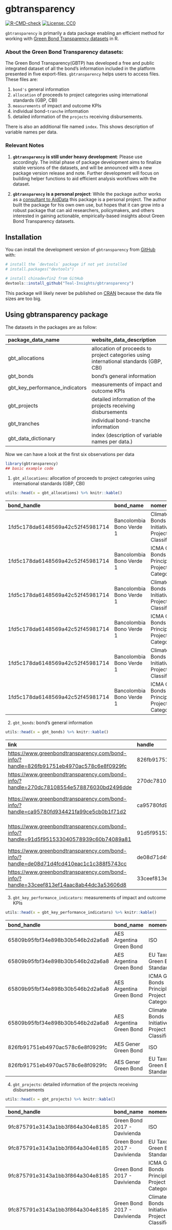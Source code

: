 
<!-- README.md is generated from README.Rmd. Please edit that file -->

# gbtransparency

<!-- badges: start -->

[![R-CMD-check](https://github.com/Teal-Insights/gbtransparency/actions/workflows/R-CMD-check.yaml/badge.svg)](https://github.com/Teal-Insights/gbtransparency/actions/workflows/R-CMD-check.yaml)
[![License:
CC0](https://img.shields.io/badge/License-CC0-lightgrey.svg)](https://choosealicense.com/licenses/cc0-1.0/)
<!-- badges: end -->

`gbtransparency` is primarily a data package enabling an efficient
method for working with [Green Bond Transparency
datasets](https://www.greenbondtransparency.com/support/resources/) in
R.

### About the Green Bond Transparency datasets:

The Green Bond Transparency(GBTP) has developed a free and public
integrated dataset of all the bond’s information included in the
platform presented in five export-files. `gbtransparency` helps users to
access files. These files are:

1)  `bond's` general information
2)  `allocation` of proceeds to project categories using international
    standards (GBP, CBI)
3)  `measurements` of impact and outcome KPIs
4)  individual bond-`tranche` information
5)  detailed information of the `projects` receiving disbursements.

There is also an additional file named `index`. This shows description
of variable names per data.

### Relevant Notes

1.  **`gbtransparency` is still under heavy development**: Please use
    accordingly. The initial phase of package development aims to
    finalize stable versions of the datasets, and will be announced with
    a new package version release and note. Further development will
    focus on building helper functions to aid efficient analysis
    workflows with the dataset.

2.  **`gbtransparency` is a personal project**: While the package author
    works as a [consultant to
    AidData](https://www.linkedin.com/feed/update/urn:li:activity:7067478837885849600/)
    this package is a personal project. The author built the package for
    his own own use, but hopes that it can grow into a robust package
    that can aid researchers, policymakers, and others interested in
    gaining actionable, empirically-based insights about Green Bond
    Transparency datasets.

## Installation

You can install the development version of `gbtransparency` from
[GitHub](https://github.com/) with:

``` r
# install the `devtools` package if not yet installed
# install.packages("devtools")

# install chinadevfin2 from GitHub
devtools::install_github("Teal-Insights/gbtransparency")
```

This package will likely never be published on
[CRAN](https://cran.r-project.org/) because the data file sizes are too
big.

## Using gbtransparency package

The datasets in the packages are as follow:

| package_data_name              | website_data_description                                                              |
|:-------------------------------|:--------------------------------------------------------------------------------------|
| gbt_allocations                | allocation of proceeds to project categories using international standards (GBP, CBI) |
| gbt_bonds                      | bond’s general information                                                            |
| gbt_key_performance_indicators | measurements of impact and outcome KPIs                                               |
| gbt_projects                   | detailed information of the projects receiving disbursements                          |
| gbt_tranches                   | individual bond-tranche information                                                   |
| gbt_data_dictionary            | index (description of variable names per data.)                                       |

Now we can have a look at the first six observations per data

``` r
library(gbtransparency)
## basic example code
```

1)  `gbt_allocations`: allocation of proceeds to project categories
    using international standards (GBP, CBI)

``` r
utils::head(x = gbt_allocations) %>% knitr::kable()
```

| bond_handle                      | bond_name                | nomenclature                                    | category         | subcategory | project         | location | date_allocation | date_disbursement | allocation_currency | allocated_allocation_currency | disbursed_allocation_currency | bond_currency | disbursed_bond_currency | disbursed_usd | refinancing | cofinancing_percentage |
|:---------------------------------|:-------------------------|:------------------------------------------------|:-----------------|:------------|:----------------|:---------|:----------------|:------------------|:--------------------|------------------------------:|------------------------------:|:--------------|------------------------:|--------------:|:------------|-----------------------:|
| 1fd5c178da6148569a42c52f45981714 | Bancolombia Bono Verde 1 | Climate Bonds Initiative Project Classification | Energy           | Hydro       | GB 1 Proyecto 1 | Colombia | 2016-12-05      | 2016-12-05        | COP                 |                    5271430000 |                    5271430000 | COP           |              5271430000 |       1722104 | TRUE        |                   0.92 |
| 1fd5c178da6148569a42c52f45981714 | Bancolombia Bono Verde 1 | ICMA Green Bonds Principles Project Categories  | Renewable energy | Generation  | GB 1 Proyecto 1 | Colombia | 2016-12-05      | 2016-12-05        | COP                 |                    5271430000 |                    5271430000 | COP           |              5271430000 |       1722104 | TRUE        |                   0.92 |
| 1fd5c178da6148569a42c52f45981714 | Bancolombia Bono Verde 1 | Climate Bonds Initiative Project Classification | Energy           | Hydro       | GB 1 Proyecto 2 | Colombia | 2016-12-05      | 2016-12-05        | COP                 |                    2488157000 |                    2488157000 | COP           |              2488157000 |        812847 | TRUE        |                   0.92 |
| 1fd5c178da6148569a42c52f45981714 | Bancolombia Bono Verde 1 | ICMA Green Bonds Principles Project Categories  | Renewable energy | Generation  | GB 1 Proyecto 2 | Colombia | 2016-12-05      | 2016-12-05        | COP                 |                    2488157000 |                    2488157000 | COP           |              2488157000 |        812847 | TRUE        |                   0.92 |
| 1fd5c178da6148569a42c52f45981714 | Bancolombia Bono Verde 1 | Climate Bonds Initiative Project Classification | Energy           | Hydro       | GB 1 Proyecto 4 | Colombia | 2016-12-05      | 2016-12-05        | COP                 |                   79175253000 |                   79175253000 | COP           |             79175253000 |      25865474 | TRUE        |                   0.92 |
| 1fd5c178da6148569a42c52f45981714 | Bancolombia Bono Verde 1 | ICMA Green Bonds Principles Project Categories  | Renewable energy | Generation  | GB 1 Proyecto 4 | Colombia | 2016-12-05      | 2016-12-05        | COP                 |                   79175253000 |                   79175253000 | COP           |             79175253000 |      25865474 | TRUE        |                   0.92 |

2)  `gbt_bonds`: bond’s general information

``` r
utils::head(x = gbt_bonds) %>% knitr::kable()
```

| link                                                                                       | handle                           | isin         | cusip     | figi         | ticker         | name                        | issuer_name                                 | issuer_type             | issuer_jurisdiction | fund  | framework_link                                                                                                      | issuance_date | maturity_date | volume_usd | volume_bond_currency | bond_currency |
|:-------------------------------------------------------------------------------------------|:---------------------------------|:-------------|:----------|:-------------|:---------------|:----------------------------|:--------------------------------------------|:------------------------|:--------------------|:------|:--------------------------------------------------------------------------------------------------------------------|:--------------|:--------------|-----------:|---------------------:|:--------------|
| <https://www.greenbondtransparency.com/bond-info/?handle=826fb91751eb4970ac578c6e8f0929fc> | 826fb91751eb4970ac578c6e8f0929fc | US00105DAG07 | 00105DAG0 | BBG00QGRGP11 | NA             | AES Gener Green Bond        | AES Andes                                   | Non-Financial Corporate | Chile               | FALSE | NA                                                                                                                  | 2019-10-07    | 2079-10-07    |  450000000 |             4.50e+08 | USD           |
| <https://www.greenbondtransparency.com/bond-info/?handle=270dc78108554e578876030bd2496dde> | 270dc78108554e578876030bd2496dde | BRVERTCRA2K6 | NA        | NA           | NA             | CRA ComBio Green Bond 2028  | ComBio Energia                              | Non-Financial Corporate | Brazil              | FALSE | NA                                                                                                                  | 2021-11-23    | 2028-11-16    |   26572188 |             1.50e+08 | BRL           |
| <https://www.greenbondtransparency.com/bond-info/?handle=ca95780fd934421fa99ce5cb0b1f71d2> | ca95780fd934421fa99ce5cb0b1f71d2 | US210314AB60 | 210314AB6 | BBG00NW1PM87 | NA             | ISA CTM                     | ISA CTM - Consorcio Transmantaro S.A.       | Non-Financial Corporate | Peru                | FALSE | <https://www.greenbondtransparency.com/download-document/?entity=Framework&handle=905be24bcdf943969c19e593cecd74e1> | 2019-04-16    | 2034-04-16    |  600000000 |             6.00e+08 | USD           |
| <https://www.greenbondtransparency.com/bond-info/?handle=91d5f951533040578939c60b74089a81> | 91d5f951533040578939c60b74089a81 | NA           | NA        | NA           | CAF GB Program | Green Bond Program          | CAF - Banco de Desarrollo de America Latina | Development Bank        | Supranational       | TRUE  | <https://www.greenbondtransparency.com/download-document/?entity=Framework&handle=20ab6a5a7a89447fa8ffc6208696d342> | NA            | NA            |         NA |                   NA | USD           |
| <https://www.greenbondtransparency.com/bond-info/?handle=de08d71d4fcd410eac1c1c388f5743cc> | de08d71d4fcd410eac1c1c388f5743cc | BRRANIDBS031 | NA        | NA           | RANI14         | Irani Green Bond 2029       | Irani Papel e Embalagem S.A.                | Non-Financial Corporate | Brazil              | FALSE | NA                                                                                                                  | 2021-03-31    | 2029-12-15    |   10531304 |             6.00e+07 | BRL           |
| <https://www.greenbondtransparency.com/bond-info/?handle=33ceef813ef14aac8ab44dc3a53606d8> | 33ceef813ef14aac8ab44dc3a53606d8 | COB07CB00611 | NA        | NA           | NA             | Bancolombia Bono Sostenible | Grupo Bancolombia                           | Financial Corporate     | Colombia            | FALSE | <https://www.greenbondtransparency.com/download-document/?entity=Framework&handle=e7161c8807ca44e085439ddf548d7489> | 2019-07-19    | 2024-07-19    |  206408402 |             6.57e+11 | COP           |

3)  `gbt_key_performance_indicators`: measurements of impact and outcome
    KPIs

``` r
utils::head(x = gbt_key_performance_indicators) %>% knitr::kable()
```

| bond_handle                      | bond_name                | nomenclature                                    | category         | subcategory | project           | location  | indicator     | unit       | planned_value | measured_value | can_be_aggregated | methodology_code | measurement_period_start | measurement_period_end |
|:---------------------------------|:-------------------------|:------------------------------------------------|:-----------------|:------------|:------------------|:----------|:--------------|:-----------|--------------:|---------------:|:------------------|:-----------------|:-------------------------|:-----------------------|
| 65809b95fbf34e898b30b546b2d2a6a8 | AES Argentina Green Bond | ISO                                             | Other            | Unspecified | Vientos Neuquinos | Argentina | tCO2e avoided | metric ton |         67584 |          67804 | TRUE              | NA               | 2020-10-01               | 2020-12-31             |
| 65809b95fbf34e898b30b546b2d2a6a8 | AES Argentina Green Bond | EU Taxonomy Green Bonds Standard                | Other            | Unspecified | Vientos Neuquinos | Argentina | tCO2e avoided | metric ton |         67584 |          67804 | TRUE              | NA               | 2020-10-01               | 2020-12-31             |
| 65809b95fbf34e898b30b546b2d2a6a8 | AES Argentina Green Bond | ICMA Green Bonds Principles Project Categories  | Renewable energy | Generation  | Vientos Neuquinos | Argentina | tCO2e avoided | metric ton |         67584 |          67804 | TRUE              | NA               | 2020-10-01               | 2020-12-31             |
| 65809b95fbf34e898b30b546b2d2a6a8 | AES Argentina Green Bond | Climate Bonds Initiative Project Classification | Energy           | Wind        | Vientos Neuquinos | Argentina | tCO2e avoided | metric ton |         67584 |          67804 | TRUE              | NA               | 2020-10-01               | 2020-12-31             |
| 826fb91751eb4970ac578c6e8f0929fc | AES Gener Green Bond     | ISO                                             | Other            | Unspecified | Wind Projects     | Chile     | tCO2e avoided | metric ton |        140982 |         157700 | TRUE              | NA               | 2020-01-01               | 2020-12-31             |
| 826fb91751eb4970ac578c6e8f0929fc | AES Gener Green Bond     | EU Taxonomy Green Bonds Standard                | Other            | Unspecified | Wind Projects     | Chile     | tCO2e avoided | metric ton |        140982 |         157700 | TRUE              | NA               | 2020-01-01               | 2020-12-31             |

4)  `gbt_projects`: detailed information of the projects receiving
    disbursements

``` r
utils::head(x = gbt_projects) %>% knitr::kable()
```

| bond_handle                      | bond_name                    | nomenclature                                    | category         | subcategory | project                             | parent_project_handle | location |  latitude | longitude | host_organisation  | refinancing | cofinancing_percentage | represented_projects | description                                                                                                                                                                                    |
|:---------------------------------|:-----------------------------|:------------------------------------------------|:-----------------|:------------|:------------------------------------|:----------------------|:---------|----------:|----------:|:-------------------|:------------|-----------------------:|---------------------:|:-----------------------------------------------------------------------------------------------------------------------------------------------------------------------------------------------|
| 9fc875791e3143a1bb3f864a304e8185 | Green Bond 2017 - Davivienda | ISO                                             | Other            | Unspecified | Residential Building \#20           | NA                    | Colombia |        NA |        NA | Anonymous          | FALSE       |                      1 |                   NA | EDGE                                                                                                                                                                                           |
| 9fc875791e3143a1bb3f864a304e8185 | Green Bond 2017 - Davivienda | EU Taxonomy Green Bonds Standard                | Other            | Unspecified | Residential Building \#20           | NA                    | Colombia |        NA |        NA | Anonymous          | FALSE       |                      1 |                   NA | EDGE                                                                                                                                                                                           |
| 9fc875791e3143a1bb3f864a304e8185 | Green Bond 2017 - Davivienda | ICMA Green Bonds Principles Project Categories  | Green buildings  | Residential | Residential Building \#20           | NA                    | Colombia |        NA |        NA | Anonymous          | FALSE       |                      1 |                   NA | EDGE                                                                                                                                                                                           |
| 9fc875791e3143a1bb3f864a304e8185 | Green Bond 2017 - Davivienda | Climate Bonds Initiative Project Classification | Buildings        | Residential | Residential Building \#20           | NA                    | Colombia |        NA |        NA | Anonymous          | FALSE       |                      1 |                   NA | EDGE                                                                                                                                                                                           |
| fd47a3cbf44c4c7bb9c69c5ad3fcc8e0 | CBI Certified Portfolio      | ICMA Green Bonds Principles Project Categories  | Renewable energy | Generation  | Construction of Photovoltaic System | NA                    | Chile    | -40.22497 | -72.39668 | Ministry of Energy | TRUE        |                      1 |                   NA | Construction of 151 individual self-generation systems consisting of a 2.76 kWp PV plant and a 25 kWh battery bank. All systems are located on Huapi Island, Futrono commune, Los Lagos region |
| fd47a3cbf44c4c7bb9c69c5ad3fcc8e0 | CBI Certified Portfolio      | Climate Bonds Initiative Project Classification | Energy           | Solar       | Construction of Photovoltaic System | NA                    | Chile    | -40.22497 | -72.39668 | Ministry of Energy | TRUE        |                      1 |                   NA | Construction of 151 individual self-generation systems consisting of a 2.76 kWp PV plant and a 25 kWh battery bank. All systems are located on Huapi Island, Futrono commune, Los Lagos region |

5)  `gbt_tranches`: individual bond-tranche information

``` r
utils::head(x = gbt_tranches) %>% knitr::kable()
```

| bond_handle                      | bond_name                               | market        | stock_exchange | tranche_currency | volume_offered_tranche_currency | volume_raised_tranche_currency | bond_currency | volume_raised_bond_currency | volume_raised_usd |
|:---------------------------------|:----------------------------------------|:--------------|:---------------|:-----------------|--------------------------------:|-------------------------------:|:--------------|----------------------------:|------------------:|
| ee7a68239dbe4664adad596c19403c93 | Suzano Papel e Celulose Green Bond 2026 | United States | NA             | USD              |                         5.0e+08 |                        5.0e+08 | USD           |                     5.0e+08 |         500000000 |
| ee7a68239dbe4664adad596c19403c93 | Suzano Papel e Celulose Green Bond 2026 | United States | NA             | USD              |                         2.0e+08 |                        2.0e+08 | USD           |                     2.0e+08 |         200000000 |
| fe8a86a4318f49fb850f1dfa256f263b | GCDMXCB 16V                             | Mexico        | NA             | MXN              |                         1.0e+09 |                        1.0e+09 | MXN           |                     1.0e+09 |          49269093 |
| cffe109b8d59400dbf3b62d9e36c0d76 | GCDMXCB 17X                             | Mexico        | NA             | MXN              |                         2.0e+09 |                        2.0e+09 | MXN           |                     2.0e+09 |         112585354 |
| 0f91b88562524743ad5ecf105cddab89 | Banco Nacional de Costa Rica 2021       | United States | NA             | USD              |                         5.0e+08 |                        5.0e+08 | USD           |                     5.0e+08 |         500000000 |
| 19e36a4428614da782362502bd1291a3 | Attend Ambiental 2026                   | Brazil        | NA             | BRL              |                         5.5e+07 |                        5.5e+07 | BRL           |                     5.5e+07 |          13000000 |

6)  `gbt_data_dictionary`: index (description of variable names per
    data.)

``` r
utils::head(x = gbt_data_dictionary) %>% knitr::kable()
```

| data  | ref_no | name   | full_name   | description                                                                                                               |
|:------|-------:|:-------|:------------|:--------------------------------------------------------------------------------------------------------------------------|
| Bonds |   1.01 | link   | Bond link   | Unique link to the bond data in the Green Bond Transparency Platform website.                                             |
| Bonds |   1.02 | handle | Link handle | Unique code of the bond registrered in the Green Bond Transparency Platform showed in the bond link.                      |
| Bonds |   1.03 | ISIN   | ISIN code   | International Securities Identification Number (ISIN) uniquely identifies a security.                                     |
| Bonds |   1.04 | CUSIP  | CUSIP code  | A CUSIP number is a unique identification number assigned to stocks and registered bonds in the United States and Canada. |
| Bonds |   1.05 | FIGI   | FIGI code   | The FIGI code a is global identification based on Bloomberg’s Open Symbology.                                             |
| Bonds |   1.06 | ticker | Ticker code | A stock symbol is an arrangement of characters—usually letters—representing publicly-traded securities on an exchange     |
